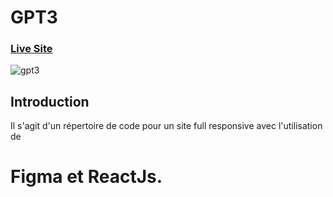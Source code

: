  # GPT3
### [Live Site](https://commerce-js.netlify.app/)

![gpt3](https://uploads-ssl.webflow.com/61b6e717bc0fb06f0db961a6/62210e2f04bb34dd2201cd72_Group%2011.jpg)


## Introduction
Il s'agit d'un répertoire de code pour un site full responsive avec l'utilisation de
# Figma et ReactJs.

